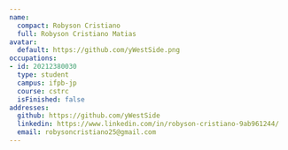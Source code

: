 ```yaml
---
name:
  compact: Robyson Cristiano
  full: Robyson Cristiano Matias
avatar:
  default: https://github.com/yWestSide.png
occupations:
- id: 20212380030
  type: student
  campus: ifpb-jp
  course: cstrc
  isFinished: false
addresses:
  github: https://github.com/yWestSide
  linkedin: https://www.linkedin.com/in/robyson-cristiano-9ab961244/
  email: robysoncristiano25@gmail.com
---
```


